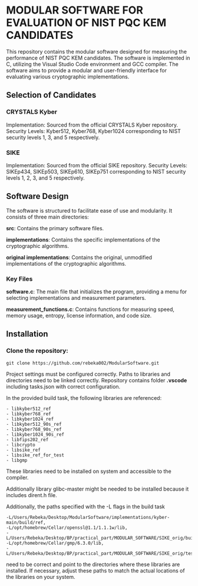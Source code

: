 # MODULAR SOFTWARE FOR EVALUATION OF NIST PQC KEM CANDIDATES

This repository contains the modular software designed for measuring the performance of NIST PQC KEM candidates. The software is implemented in C, utilizing the Visual Studio Code environment and GCC compiler. The software aims to provide a modular and user-friendly interface for evaluating various cryptographic implementations.

## Selection of Candidates

### CRYSTALS Kyber
Implementation: Sourced from the official CRYSTALS Kyber repository.
Security Levels: Kyber512, Kyber768, Kyber1024 corresponding to NIST security levels 1, 3, and 5 respectively.
### SIKE
Implementation: Sourced from the official SIKE repository.
Security Levels: SIKEp434, SIKEp503, SIKEp610, SIKEp751 corresponding to NIST security levels 1, 2, 3, and 5 respectively.

## Software Design

The software is structured to facilitate ease of use and modularity. It consists of three main directories:

**src**: Contains the primary software files.

**implementations**: Contains the specific implementations of the cryptographic algorithms.

**original implementations**: Contains the original, unmodified implementations of the cryptographic algorithms.

### Key Files

**software.c**: The main file that initializes the program, providing a menu for selecting implementations and measurement parameters.

**measurement_functions.c**: Contains functions for measuring speed, memory usage, entropy, license information, and code size.


## Installation

### Clone the repository:
```
git clone https://github.com/rebeka002/ModularSoftware.git
```

Project settings must be configured correctly. Paths to libraries and directories need to be linked correctly. Repository contains folder **.vscode** including tasks.json with correct configuration. 

In the provided build task, the following libraries are referenced:

```
- libkyber512_ref
- libkyber768_ref
- libkyber1024_ref
- libkyber512_90s_ref
- libkyber768_90s_ref
- libkyber1024_90s_ref
- libfips202_ref
- libcrypto
- libsike_ref
- libsike_ref_for_test
- libgmp
```

These libraries need to be installed on system and accessible to the compiler.
 
Additionally library glibc-master might be needed to be installed because it includes dirent.h file.

Additionally, the paths specified with the -L flags in the build task

```
-L/Users/Rebeka/Desktop/ModularSoftware/implementations/kyber-main/build/ref,
-L/opt/homebrew/Cellar/openssl@1.1/1.1.1w/lib,
-L/Users/Rebeka/Desktop/BP/practical_part/MODULAR_SOFTWARE/SIKE_orig/build,
-L/opt/homebrew/Cellar/gmp/6.3.0/lib,
-L/Users/Rebeka/Desktop/BP/practical_part/MODULAR_SOFTWARE/SIKE_orig/test
```
need to be correct and point to the directories where these libraries are installed. If necessary, adjust these paths to match the actual locations of the libraries on your system.



